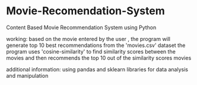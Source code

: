 # Movie-Recomendation-System
Content Based Movie Recommendation System using Python 

working:
based on the movie entered by the user , the program will generate top 10 best recommendations from the 'movies.csv' dataset
the program uses 'cosine-similarity' to find similarity scores between the movies and then recommends the top 10 out of the similarity scores movies

additional information:
using pandas and sklearn libraries for data analysis and manipulation

